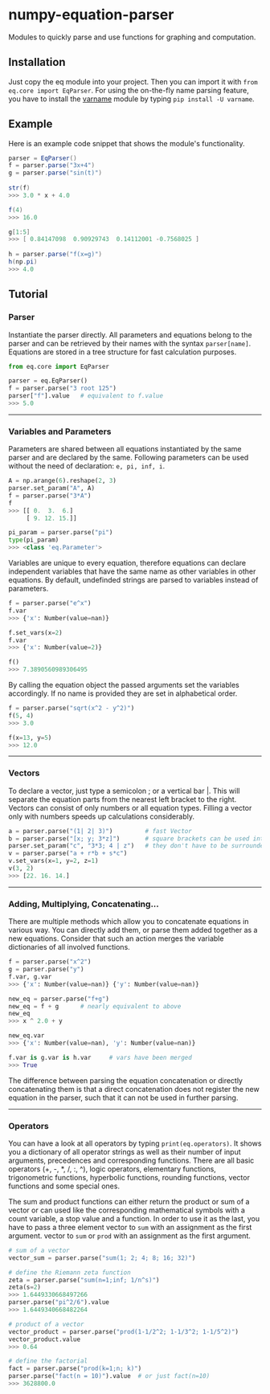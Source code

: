 # numpy-equation-parser
Modules to quickly parse and use functions for graphing and computation.

## Installation
Just copy the eq module into your project. Then you can import it with `from eq.core import EqParser`.
For using the on-the-fly name parsing feature, you have to install
the [varname](https://github.com/pwwang/python-varname) module by 
typing `pip install -U varname`.

## Example
Here is an example code snippet that shows the module's functionality.

```java
parser = EqParser()
f = parser.parse("3x+4")
g = parser.parse("sin(t)")
	
str(f)
>>> 3.0 * x + 4.0

f(4)
>>> 16.0

g[1:5]
>>> [ 0.84147098  0.90929743  0.14112001 -0.7568025 ]
	
h = parser.parse("f(x=g)")
h(np.pi)
>>> 4.0
```

## Tutorial

### Parser
Instantiate the parser directly. All parameters and equations belong to the parser and can 
be retrieved by their names with the syntax `parser[name]`. Equations are stored in a tree structure 
for fast calculation purposes.
```python
from eq.core import EqParser

parser = eq.EqParser()
f = parser.parse("3 root 125")
parser["f"].value	# equivalent to f.value
>>> 5.0
```

_____________________________

### Variables and Parameters
Parameters are shared between all equations instantiated by the same parser and are
declared by the same. Following parameters can be used without the need of declaration: `e, pi, inf, i`.
```python
A = np.arange(6).reshape(2, 3)
parser.set_param("A", A)
f = parser.parse("3*A")
f
>>> [[ 0.  3.  6.]
     [ 9. 12. 15.]]

pi_param = parser.parse("pi")
type(pi_param)
>>> <class 'eq.Parameter'>
```

Variables are unique to every equation, therefore equations can declare independent variables 
that have the same name as other variables in other equations. By default, undefinded strings 
are parsed to variables instead of parameters.
```python
f = parser.parse("e^x")
f.var
>>> {'x': Number(value=nan)}

f.set_vars(x=2)
f.var
>>> {'x': Number(value=2)}

f()
>>> 7.3890560989306495
```
By calling the equation object the passed arguments set the variables accordingly. If no name 
is provided they are set in alphabetical order.
```python
f = parser.parse("sqrt(x^2 - y^2)")
f(5, 4)
>>> 3.0

f(x=13, y=5)
>>> 12.0
```

____________________________________


### Vectors
To declare a vector, just type a semicolon ; or a vertical bar |. This will separate 
the equation parts from the nearest left bracket to the right. Vectors can consist of 
only numbers or all equation types. Filling a vector only with numbers speeds up calculations 
considerably.
```python
a = parser.parse("(1| 2| 3)")         # fast Vector
b = parser.parse("[x; y; 3*z]")	      # square brackets can be used interchangeably
parser.set_param("c", "3*3; 4 | z")   # they don't have to be surrounded by brackets
v = parser.parse("a + r*b + s*c")
v.set_vars(x=1, y=2, z=1)
v(3, 2)
>>> [22. 16. 14.]
```

____________________________________

### Adding, Multiplying, Concatenating...
There are multiple methods which allow you to concatenate equations in various way.
You can directly add them, or parse them added together as a new equations. Consider that 
such an action merges the variable dictionaries of all involved functions.
```python
f = parser.parse("x^2")
g = parser.parse("y")
f.var, g.var
>>> {'x': Number(value=nan)} {'y': Number(value=nan)}

new_eq = parser.parse("f+g")
new_eq = f + g		# nearly equivalent to above
new_eq
>>> x ^ 2.0 + y

new_eq.var
>>> {'x': Number(value=nan), 'y': Number(value=nan)}

f.var is g.var is h.var 	# vars have been merged
>>> True
```
The difference between parsing the equation concatenation or directly concatenating them is that 
a direct concatenation does not register the new equation in the parser, such that it can not be used 
in further parsing.

____________________________________

### Operators
You can have a look at all operators by typing `print(eq.operators)`. It shows you a dictionary of all operator 
strings as well as their number of input arguments, precedences and corresponding functions. There are all basic 
operators (+, -, \*, /, :, ^), logic operators, elementary functions, trigonometric functions, hyperbolic functions, 
rounding functions, vector functions and some special ones.

The sum and product functions can either return the product or sum of a vector or can used like the corresponding mathematical 
symbols with a count variable, a stop value and a function. In order to use it as the last, you have to pass a three element 
vector to `sum` with an assignment as the first argument.
vector to `sum` or `prod` with an assignment as the first argument.
```python
# sum of a vector
vector_sum = parser.parse("sum(1; 2; 4; 8; 16; 32)")

# define the Riemann zeta function
zeta = parser.parse("sum(n=1;inf; 1/n^s)")
zeta(s=2)
>>> 1.6449330668497266
parser.parse("pi^2/6").value
>>> 1.6449340668482264

# product of a vector
vector_product = parser.parse("prod(1-1/2^2; 1-1/3^2; 1-1/5^2)")
vector_product.value
>>> 0.64

# define the factorial
fact = parser.parse("prod(k=1;n; k)")
parser.parse("fact(n = 10)").value	# or just fact(n=10)
>>> 3628800.0
```

